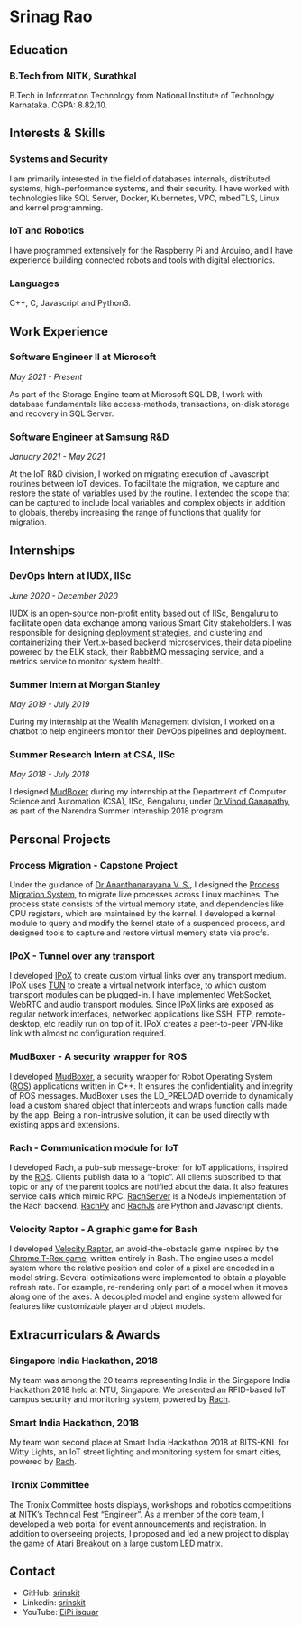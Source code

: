 # Srinag Rao

## Education
### B.Tech from NITK, Surathkal
B.Tech in Information Technology from National Institute of Technology Karnataka. CGPA: 8.82/10.

## Interests & Skills
### Systems and Security
I am primarily interested in the field of databases internals, distributed systems, high-performance systems, and their security. I have worked with technologies like SQL Server, Docker, Kubernetes, VPC,  mbedTLS, Linux and kernel programming.

### IoT and Robotics
I have programmed extensively for the Raspberry Pi and Arduino, and I have experience building connected robots and tools with digital electronics. 

### Languages
C++, C, Javascript and Python3.

## Work Experience
### Software Engineer II at Microsoft
_May 2021 - Present_

As part of the Storage Engine team at Microsoft SQL DB, I work with database fundamentals like access-methods, transactions, on-disk storage and recovery in SQL Server.

### Software Engineer at Samsung R&D
_January 2021 - May 2021_

At the IoT R&D division, I worked on migrating execution of Javascript routines between IoT devices. To facilitate the migration, we capture and restore the state of variables used by the routine. I extended the scope that can be captured to include local variables and complex objects in addition to globals, thereby increasing the range of functions that qualify for migration.

## Internships

### DevOps Intern at IUDX, IISc
_June 2020 - December 2020_

IUDX is an open-source non-profit entity based out of IISc, Bengaluru to facilitate open data exchange among various Smart City stakeholders. I was responsible for designing [deployment strategies](https://github.com/datakaveri/iudx-deployment), and clustering and containerizing their Vert.x-based backend microservices, their data pipeline powered by the ELK stack, their RabbitMQ messaging service, and a metrics service to monitor system health. 

### Summer Intern at Morgan Stanley
_May 2019 - July 2019_

During my internship at the Wealth Management division, I worked on a chatbot to help engineers monitor their DevOps pipelines and deployment.

### Summer Research Intern at CSA, IISc 
_May 2018 - July 2018_

I designed [MudBoxer](https://github.com/srinskit/MudBoxer) during my internship at the Department of Computer Science and Automation (CSA), IISc, Bengaluru, under [Dr Vinod Ganapathy](https://www.csa.iisc.ac.in/~vg/), as part of the Narendra Summer Internship 2018 program.

## Personal Projects

### Process Migration - Capstone Project
Under the guidance of [Dr Ananthanarayana V. S.](https://infotech.nitk.ac.in/faculty/ananthanarayana-v-s), I designed the [Process Migration System](https://github.com/srinskit/process-migration-system), to migrate live processes across Linux machines. The process state consists of the virtual memory state, and dependencies like CPU registers, which are maintained by the kernel. I developed a kernel module to query and modify the kernel state of a suspended process, and designed tools to capture and restore virtual memory state via procfs. 

### IPoX - Tunnel over any transport
I developed [IPoX](https://github.com/srinskit/IPoX) to create custom virtual links over any transport medium. IPoX uses [TUN](https://www.kernel.org/doc/html/v5.8/networking/tuntap.html) to create a virtual network interface, to which custom transport modules can be plugged-in. I have implemented WebSocket, WebRTC and audio transport modules. Since IPoX links are exposed as regular network interfaces, networked applications like SSH, FTP, remote-desktop, etc readily run on top of it. IPoX creates a peer-to-peer VPN-like link with almost no configuration required.

### MudBoxer - A security wrapper for ROS
I developed [MudBoxer](https://github.com/srinskit/MudBoxer), a security wrapper for Robot Operating System ([ROS](https://www.ros.org/)) applications written in C++. It ensures the confidentiality and integrity of ROS messages. MudBoxer uses the LD_PRELOAD override to dynamically load a custom shared object that intercepts and wraps function calls made by the app. Being a non-intrusive solution, it can be used directly with existing apps and extensions. 

### Rach - Communication module for IoT
I developed Rach, a pub-sub message-broker for IoT applications, inspired by the [ROS](https://www.ros.org/). Clients publish data to a “topic”. All clients subscribed to that topic or any of the parent topics are notified about the data. It also features service calls which mimic RPC. [RachServer](https://github.com/srinskit/RachServerJs) is a NodeJs implementation of the Rach backend. [RachPy](https://github.com/srinskit/RachPy) and [RachJs](https://github.com/srinskit/RachJs) are Python and Javascript clients. 

### Velocity Raptor - A graphic game for Bash
I developed [Velocity Raptor](https://github.com/srinskit/Velocity_Raptor), an avoid-the-obstacle game inspired by the [Chrome T-Rex game](https://en.wikipedia.org/wiki/Dinosaur_Game), written entirely in Bash. The engine uses a model system where the relative position and color of a pixel are encoded in a model string. Several optimizations were implemented to obtain a playable refresh rate. For example, re-rendering only part of a model when it moves along one of the axes. A decoupled model and engine system allowed for features like customizable player and object models.

## Extracurriculars & Awards

### Singapore India Hackathon, 2018
My team was among the 20 teams representing India in the Singapore India Hackathon 2018 held at NTU, Singapore. We presented an RFID-based IoT campus security and monitoring system, powered by [Rach](#rach---communication-module-for-iot).

### Smart India Hackathon, 2018
My team won second place at Smart India Hackathon 2018 at BITS-KNL for Witty Lights, an IoT street lighting and monitoring system for smart cities, powered by [Rach](#rach---communication-module-for-iot).

### Tronix Committee
The Tronix Committee hosts displays, workshops and robotics competitions at NITK’s Technical Fest “Engineer”. As a member of the core team, I developed a web portal for event announcements and registration. In addition to overseeing projects, I proposed and led a new project to display the game of Atari Breakout on a large custom LED matrix.

## Contact
* GitHub: [srinskit](https://github.com/srinskit)
* Linkedin: [srinskit](https://www.linkedin.com/in/srinskit/)
* YouTube: [EiPi isquar](https://www.youtube.com/channel/UCn_mbl3o1iYw3UqhPE-cIMA)
